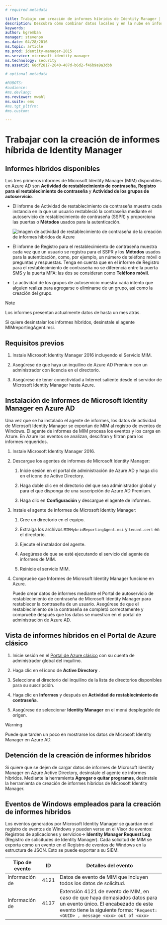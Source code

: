 ```yaml
---
# required metadata

title: Trabajo con creación de informes híbridos de Identity Manager | Microsoft Identity Manager
description: Descubra cómo combinar datos locales y en la nube en informes híbridos en Azure, y cómo administrar y ver estos informes.
keywords:
author: kgremban
manager: stevenpo
ms.date: 04/28/2016
ms.topic: article
ms.prod: identity-manager-2015
ms.service: microsoft-identity-manager
ms.technology: security
ms.assetid: 68df2817-2040-407d-b6d2-f46b9a9a3dbb

# optional metadata

#ROBOTS:
#audience:
#ms.devlang:
ms.reviewer: mwahl
ms.suite: ems
#ms.tgt_pltfrm:
#ms.custom:

---
```


# Trabajar con la creación de informes híbrida de Identity Manager

## Informes híbridos disponibles
Los tres primeros informes de Microsoft Identity Manager (MIM) disponibles en Azure AD son **Actividad de restablecimiento de contraseña**, **Registro para el restablecimiento de contraseña** y **Actividad de los grupos de autoservicio**.

-   El informe de Actividad de restablecimiento de contraseña muestra cada instancia en la que un usuario restableció la contraseña mediante el autoservicio de restablecimiento de contraseña (SSPR) y proporciona las puertas o **Métodos** usados para la autenticación.

    ![Imagen de actividad de restablecimiento de contraseña de la creación de informes híbridos de Azure](media/MIM-Hybrid-passwordreset.jpg)

-   El informe de Registro para el restablecimiento de contraseña muestra cada vez que un usuario se registra para el SSPR y los **Métodos** usados para la autenticación, como, por ejemplo, un número de teléfono móvil o preguntas y respuestas.
    Tenga en cuenta que en el informe de Registro para el restablecimiento de contraseña no se diferencia entre la puerta SMS y la puerta MFA: las dos se consideran como **Teléfono móvil**.

-   La actividad de los grupos de autoservicio muestra cada intento que alguien realiza para agregarse o eliminarse de un grupo, así como la creación del grupo.

> [!NOTE]
> Los informes presentan actualmente datos de hasta un mes atrás.
>
> Si quiere desinstalar los informes híbridos, desinstale el agente MIMreportingAgent.msi.

## Requisitos previos

1.  Instale Microsoft Identity Manager 2016 incluyendo el Servicio MIM.

2.  Asegúrese de que haya un inquilino de Azure AD Premium con un administrador con licencia en el directorio.

3.  Asegúrese de tener conectividad a Internet saliente desde el servidor de Microsoft Identity Manager hasta Azure.

## Instalación de Informes de Microsoft Identity Manager en Azure AD
Una vez que se ha instalado el agente de informes, los datos de actividad de Microsoft Identity Manager se exportan de MIM al registro de eventos de Windows. El agente de informes de MIM procesa los eventos y los carga en Azure. En Azure los eventos se analizan, descifran y filtran para los informes requeridos.

1.  Instale Microsoft Identity Manager 2016.

2.  Descargue los agentes de informes de Microsoft Identity Manager:

    1.  Inicie sesión en el portal de administración de Azure AD y haga clic en el icono de Active Directory.

    2.  Haga doble clic en el directorio del que sea administrador global y para el que disponga de una suscripción de Azure AD Premium.

    3.  Haga clic en **Configuración** y descargue el agente de informes.

3.  Instale el agente de informes de Microsoft Identity Manager:

    1.  Cree un directorio en el equipo.

    2.  Extraiga los archivos `MIMHybridReportingAgent.msi` y `tenant.cert` en el directorio.

    3.  Ejecute el instalador del agente.

    4.  Asegúrese de que se esté ejecutando el servicio del agente de informes de MIM.

    5.  Reinicie el servicio MIM.

4.  Compruebe que Informes de Microsoft Identity Manager funcione en Azure.

    Puede crear datos de informes mediante el Portal de autoservicio de restablecimiento de contraseña de Microsoft Identity Manager para restablecer la contraseña de un usuario. Asegúrese de que el restablecimiento de la contraseña se completó correctamente y compruebe después que los datos se muestran en el portal de administración de Azure AD.

## Vista de informes híbridos en el Portal de Azure clásico

1.  Inicie sesión en el [Portal de Azure clásico](https://manage.windowsazure.com/) con su cuenta de administrador global del inquilino.

2.  Haga clic en el icono de **Active Directory** .

3.  Seleccione el directorio del inquilino de la lista de directorios disponibles para su suscripción.

4.  Haga clic en **Informes** y después en **Actividad de restablecimiento de contraseña**.

5.  Asegúrese de seleccionar **Identity Manager** en el menú desplegable de origen.

> [!WARNING]
> Puede que tarden un poco en mostrarse los datos de Microsoft Identity Manager en Azure AD.

## Detención de la creación de informes híbridos
Si quiere que se dejen de cargar datos de informes de Microsoft Identity Manager en Azure Active Directory, desinstale el agente de informes híbridos. Mediante la herramienta **Agregar o quitar programas**, desinstale la herramienta de creación de informes híbridos de Microsoft Identity Manager.

## Eventos de Windows empleados para la creación de informes híbridos
Los eventos generados por Microsoft Identity Manager se guardan en el registro de eventos de Windows y pueden verse en el Visor de eventos: Registros de aplicaciones y servicios-&gt; **Identity Manager Request Log** (Registro de solicitudes de Identity Manager). Cada solicitud de MIM se exporta como un evento en el Registro de eventos de Windows en la estructura de JSON. Esto se puede exportar a su SIEM.

|Tipo de evento|ID|Detalles del evento|
|--------------|------|-----------------|
|Información de|4121|Datos de evento de MIM que incluyen todos los datos de solicitud.|
|Información de|4137|Extensión 4121 de evento de MIM, en caso de que haya demasiados datos para un evento único. El encabezado de este evento tiene la siguiente forma: `"Request: <GUID> , message <xxx> out of <xxx>`|


<!--HONumber=Apr16_HO2-->


